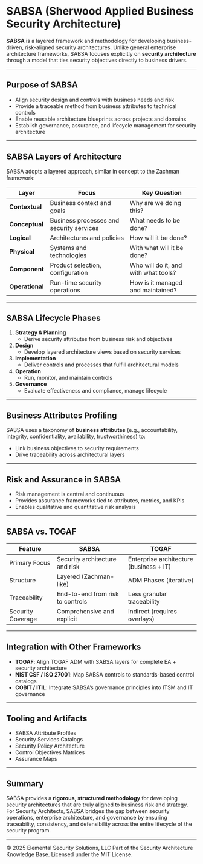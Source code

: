 # SABSA (Sherwood Applied Business Security Architecture)

**SABSA** is a layered framework and methodology for developing business-driven, risk-aligned security architectures. Unlike general enterprise architecture frameworks, SABSA focuses explicitly on **security architecture** through a model that ties security objectives directly to business drivers.

---

## Purpose of SABSA

- Align security design and controls with business needs and risk
- Provide a traceable method from business attributes to technical controls
- Enable reusable architecture blueprints across projects and domains
- Establish governance, assurance, and lifecycle management for security architecture

---

## SABSA Layers of Architecture
SABSA adopts a layered approach, similar in concept to the Zachman framework:

| Layer | Focus | Key Question |
|-------|-------|---------------|
| **Contextual** | Business context and goals | Why are we doing this? |
| **Conceptual** | Business processes and security services | What needs to be done? |
| **Logical** | Architectures and policies | How will it be done? |
| **Physical** | Systems and technologies | With what will it be done? |
| **Component** | Product selection, configuration | Who will do it, and with what tools? |
| **Operational** | Run-time security operations | How is it managed and maintained? |

---

## SABSA Lifecycle Phases

1. **Strategy & Planning**
   - Derive security attributes from business risk and objectives
2. **Design**
   - Develop layered architecture views based on security services
3. **Implementation**
   - Deliver controls and processes that fulfill architectural models
4. **Operation**
   - Run, monitor, and maintain controls
5. **Governance**
   - Evaluate effectiveness and compliance, manage lifecycle

---

## Business Attributes Profiling
SABSA uses a taxonomy of **business attributes** (e.g., accountability, integrity, confidentiality, availability, trustworthiness) to:
- Link business objectives to security requirements
- Drive traceability across architectural layers

---

## Risk and Assurance in SABSA
- Risk management is central and continuous
- Provides assurance frameworks tied to attributes, metrics, and KPIs
- Enables qualitative and quantitative risk analysis

---

## SABSA vs. TOGAF

| Feature | SABSA | TOGAF |
|--------|-------|-------|
| Primary Focus | Security architecture and risk | Enterprise architecture (business + IT) |
| Structure | Layered (Zachman-like) | ADM Phases (iterative) |
| Traceability | End-to-end from risk to controls | Less granular traceability |
| Security Coverage | Comprehensive and explicit | Indirect (requires overlays) |

---

## Integration with Other Frameworks
- **TOGAF**: Align TOGAF ADM with SABSA layers for complete EA + security architecture
- **NIST CSF / ISO 27001**: Map SABSA controls to standards-based control catalogs
- **COBIT / ITIL**: Integrate SABSA’s governance principles into ITSM and IT governance

---

## Tooling and Artifacts
- SABSA Attribute Profiles
- Security Services Catalogs
- Security Policy Architecture
- Control Objectives Matrices
- Assurance Maps

---

## Summary

SABSA provides a **rigorous, structured methodology** for developing security architectures that are truly aligned to business risk and strategy. For Security Architects, SABSA bridges the gap between security operations, enterprise architecture, and governance by ensuring traceability, consistency, and defensibility across the entire lifecycle of the security program.



---
© 2025 Elemental Security Solutions, LLC
Part of the Security Architecture Knowledge Base.
Licensed under the MIT License.
